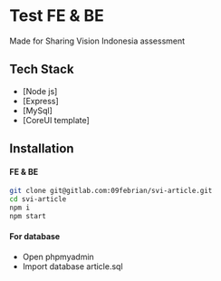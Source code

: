 # Test FE & BE

Made for Sharing Vision Indonesia assessment
## Tech Stack

- [Node js]
- [Express]
- [MySql]
- [CoreUI template]

## Installation
#### FE & BE
```sh
git clone git@gitlab.com:09febrian/svi-article.git
cd svi-article
npm i
npm start
```
#### For database
- Open phpmyadmin
- Import database article.sql
